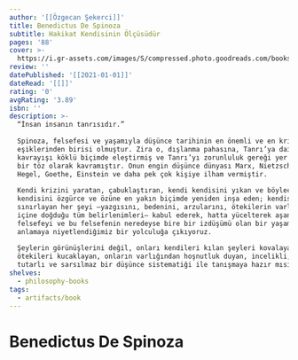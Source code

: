 ```yaml
---
author: '[[Özgecan Şekerci]]'
title: Benedictus De Spinoza
subtitle: Hakikat Kendisinin Ölçüsüdür
pages: '88'
cover: >-
  https://i.gr-assets.com/images/S/compressed.photo.goodreads.com/books/1671132480l/68009126.jpg
review: ''
datePublished: '[[2021-01-01]]'
dateRead: '[[]]'
rating: '0'
avgRating: '3.89'
isbn: ''
description: >-
  “İnsan insanın tanrısıdır.”  
    
  Spinoza, felsefesi ve yaşamıyla düşünce tarihinin en önemli ve en kritik
  eşiklerinden birisi olmuştur. Zira o, dışlanma pahasına, Tanrı’ya dair genel
  kavrayışı köklü biçimde eleştirmiş ve Tanrı’yı zorunluluk gereği yer kaplayan
  bir töz olarak kavramıştır. Onun engin düşünce dünyası Marx, Nietzsche, Kant,
  Hegel, Goethe, Einstein ve daha pek çok kişiye ilham vermiştir.  
    
  Kendi krizini yaratan, çabuklaştıran, kendi kendisini yıkan ve böylece
  kendisini özgürce ve özüne en yakın biçimde yeniden inşa eden; kendisini
  sınırlayan her şeyi –yazgısını, bedenini, arzularını, ötekilerin varlığını,
  içine doğduğu tüm belirlenimleri– kabul ederek, hatta yücelterek aşan bir
  felsefeyi ve bu felsefenin neredeyse bire bir izdüşümü olan bir yaşamöyküsünü
  anlamaya niyetlendiğimiz bir yolculuğa çıkıyoruz.  
    
  Şeylerin görünüşlerini değil, onları kendileri kılan şeyleri kovalayan;
  ötekileri kucaklayan, onların varlığından hoşnutluk duyan, incelikli, uyumlu,
  tutarlı ve sarsılmaz bir düşünce sistematiği ile tanışmaya hazır mısınız?
shelves:
  - philosophy-books
tags:
  - artifacts/book
---
```

#  Benedictus De Spinoza
